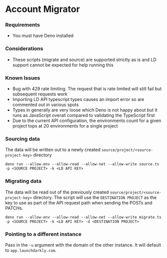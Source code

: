 # Account Migrator 

### Requirements

- You must have Deno installed


### Considerations

- These scripts (migrate and source) are supported strictly as is and LD support cannot be expected for help running this

### Known Issues

- Bug with 429 rate limiting. The request that is rate limited will still fail
  but subsequent requests work
- Importing LD API typescript types causes an import error so are commented out
  in various spots
- Types in generally are very loose which Deno is not happy about but it runs as
  JavaScript overall compared to validating the TypeScript first
- Due to the current API configuration, the environments count for a given project tops at 20 environments for a single project

### Sourcing data

The data will be written out to a newly created
`source/project/<source-project-key>` directory

```
deno run --allow-env --allow-read --allow-net --allow-write source.ts -p <SOURCE PROJECT> -k <LD API KEY>

```

### Migrating data

The data will be read out of the previously created
`source/project/<source-project-key>` directory. The script will use the
`DESTINATION PROJECT` as the key to use as part of the API request path when
sending the POSTs and PATCHs.

```
deno run --allow-env --allow-read --allow-net --allow-write migrate.ts -p <SOURCE PROJECT> -k <LD API KEY> -d <DESTINATION PROJECT>

```

### Pointing to a different instance

Pass in the `-u` argument with the domain of the other instance. It will default
to `app.launchdarkly.com`.
